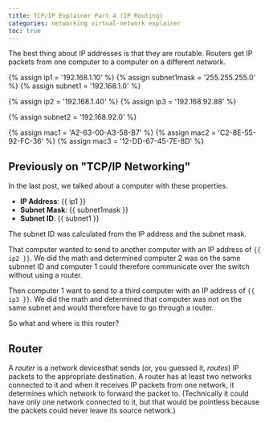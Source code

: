 ```yaml
---
title: TCP/IP Explainer Part 4 (IP Routing)
categories: networking virtual-network explainer
toc: true
---
```

The best thing about IP addresses is that they are routable. Routers get IP packets from one computer to a computer on a different network.

{% assign ip1 = '192.168.1.10' %}
{% assign subnet1mask = '255.255.255.0' %}
{% assign subnet1 = '192.168.1.0' %}

{% assign ip2 = '192.168.1.40' %}
{% assign ip3 = '192.168.92.88' %}

{% assign subnet2 = '192.168.92.0' %}

{% assign mac1 = 'A2-63-00-A3-58-B7' %}
{% assign mac2 = 'C2-8E-55-92-FC-36' %}
{% assign mac3 = '12-DD-67-45-7E-8D' %}

## Previously on "TCP/IP Networking"

In the last post, we talked about a computer with these properties.

- **IP Address**: {{ ip1 }}
- **Subnet Mask**: {{ subnet1mask }}
- **Subnet ID**: {{ subnet1 }}

The subnet ID was calculated from the IP address and the subnet mask.

That computer wanted to send to another computer with an IP address of `{{ ip2 }}`. We did the math and determined computer 2 was on the same subnnet ID and computer 1 could therefore communicate over the switch without using a router.

Then computer 1 want to send to a third computer with an IP address of `{{ ip3 }}`. We did the math and determined that computer was not on the same subnet and would therefore have to go through a router.

So what and where is this router?

## Router

A *router* is a network devicesthat sends (or, you guessed it, *routes*) IP packets to the appropriate destination. A router has at least two networks connected to it and when it receives IP packets from one network, it determines which network to forward the packet to. (Technically it could have only one network connected to it, but that would be pointless because the packets could never leave its source network.)